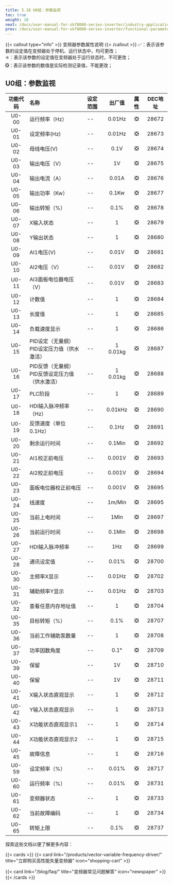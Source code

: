 ```yaml
---
title: 5.18 U0组：参数监视
toc: true
weight: 18
next: /docs/user-manual-for-skf8000-series-inverter/industry-application-macro-usage-instructions/
prev: /docs/user-manual-for-skf8000-series-inverter/functional-parameter-table/intelligent-constant-pressure-water-supply-parameters/
---
```

{{< callout type="info" >}}
  变频器参数属性说明
{{< /callout >}}
✅：表示该参数的设定值在变频器处于停机、运行状态中，均可更改；  
✳️：表示该参数的设定值在变频器处于运行状态时，不可更改；  
❎：表示该参数的数值是实际检测记录值，不能更改；


## U0组：参数监视

|  功能代码|    名称  | 设定范围 | 出厂值 |属性 | DEC地址 |
| :----: |    :----   | :----   | :----:   | :----:   | :----:   |
|  U0-00|    运行频率（Hz）  | -- |0.01Hz | ❎ | 28672 |
|  U0-01|    设定频率(Hz)  | -- |0.01Hz | ❎ | 28673 |
|  U0-02|    母线电压(V)  | -- |0.1V | ❎ | 28674 |
|  U0-03|    输出电压（V）  | -- |1V | ❎ | 28675 |
|  U0-04|    输出电流（A）  | -- |0.01A | ❎ | 28676 |
|  U0-05|    输出功率（Kw）  | -- |0.1Kw | ❎ | 28677 |
|  U0-06|    输出转矩（%）  | -- |0.1% | ❎ | 28678 |
|  U0-07|    X输入状态  | -- |1 | ❎ | 28679 |
|  U0-08|    Y输出状态  | -- |1 | ❎ | 28680 |
|  U0-09|    AI1电压(V)  | -- |0.01V | ❎ | 28681 |
|  U0-10|    AI2电压（V）  | -- |0.01V  | ❎ | 28682 |
|  U0-11|    AI3面板电位器电压（V）  | -- |0.01V  | ❎ | 28683 |
|  U0-12|    计数值  | -- |1 | ❎ | 28684 |
|  U0-13|    长度值  | -- |1 | ❎ | 28685 |
|  U0-14|    负载速度显示  | -- |1 | ❎ | 28686 |
|  U0-15|    PID设定（无量纲）</br>PID设定压力值（供水激活）  | -- |1</br>0.01kg | ❎ | 28687 |
|  U0-16|    PID反馈（无量纲）</br>PID反馈设定压力值（供水激活）    | -- |1</br>0.01kg | ❎ | 28688 |
|  U0-17|    PLC阶段  | -- |1 | ❎ | 28689 |
|  U0-18|    HDI输入脉冲频率（Hz）  | -- |0.01kHz | ❎ | 28690 |
|  U0-19|    反馈速度（单位0.1Hz）  | -- |0.1Hz | ❎ | 28691 |
|  U0-20|    剩余运行时间  | -- |0.1Min | ❎ | 28692 |
|  U0-21|    AI1校正前电压  | -- |0.001V | ❎ | 28693 |
|  U0-22|    AI2校正前电压  | -- |0.001V | ❎ | 28694 |
|  U0-23|    面板电位器校正前电压  | -- |0.001V | ❎ | 28695 |
|  U0-24|    线速度  | -- |1m/Min | ❎ | 28695 |
|  U0-25|    当前上电时间  | -- |1Min | ❎ | 28697 |
|  U0-26|    当前运行时间  | -- |0.1Min | ❎ | 28698 |
|  U0-27|    HDI输入脉冲频率  | -- |1Hz | ❎ | 28699 |
|  U0-28|    通讯设定值  | -- |0.01% | ❎ | 28700 |
|  U0-30|    主频率X显示  | -- |0.01Hz| ❎ | 28702 |
|  U0-31|    辅助频率Y显示  | -- |0.01Hz | ❎ | 28703 |
|  U0-32|    查看任意内存地址值  | -- |1 | ❎ | 28704 |
|  U0-35|    目标转矩（%）  | -- |0.1% | ❎ | 28707 |
|  U0-36|    当前工作辅助泵数量  | -- |1 | ❎ | 28708 |
|  U0-37|    功率因数角度  | -- |0.1° | ❎ | 28709 |
|  U0-39|    保留  | -- |1V | ❎ | 28710 |
|  U0-40|    保留  | -- |1V | ❎ | 28711 |
|  U0-41|    X输入状态直观显示  | -- |1 | ❎ | 28712 |
|  U0-42|    Y输入状态直观显示  | -- |1 | ❎ | 28713 |
|  U0-43|    X功能状态直观显示1  | -- |1 | ❎ | 28714 |
|  U0-44|    X功能状态直观显示2  | -- |1 | ❎ | 28715 |
|  U0-45|    故障信息  | -- |1 | ❎ | 28716 |
|  U0-59|    设定频率（%）  | -- |0.01% | ❎ | 28717 |
|  U0-60|    运行频率（%）  | -- |0.01% | ❎ | 28731 |
|  U0-61|    变频器状态  | -- |1 | ❎ | 28733 |
|  U0-62|    当前故障编码  | -- |1 | ❎ | 28734 |
|  U0-65|    转矩上限  | -- |0.1% | ❎ | 28737 |



探索这些文档以便了解更多内容：

{{< cards >}}
  {{< card link="/products/vector-variable-frequency-driver/" title="立即购买高性能矢量变频器" icon="shopping-cart" >}}

  {{< card link="/blog/faq/" title="变频器常见问题解答" icon="newspaper" >}}
{{< /cards >}}	
